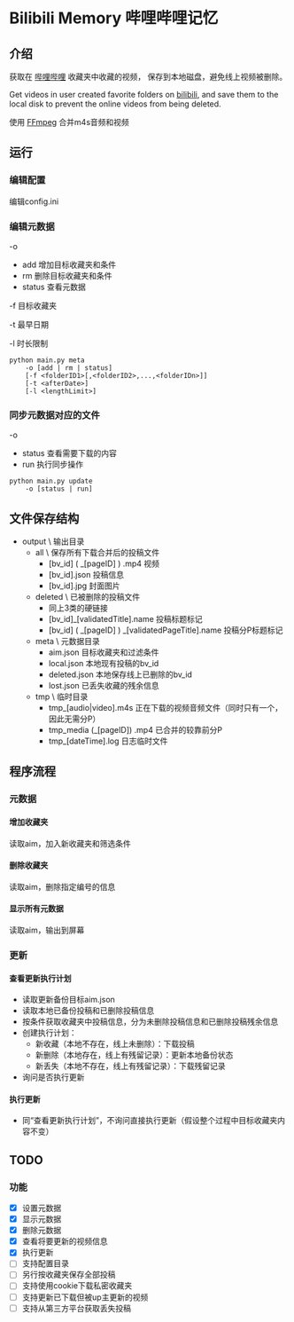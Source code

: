 # Bilibili Memory 哔哩哔哩记忆

## 介绍

获取在 [哔哩哔哩](https://www.bilibili.com/) 收藏夹中收藏的视频， 保存到本地磁盘，避免线上视频被删除。

Get videos in user created favorite folders on [bilibili](https://www.bilibili.com/), and save them to the local disk to
prevent the online videos from being deleted.

使用 [FFmpeg](http://ffmpeg.org/) 合并m4s音频和视频

## 运行

### 编辑配置

编辑config.ini

### 编辑元数据

-o

* add 增加目标收藏夹和条件
* rm 删除目标收藏夹和条件
* status 查看元数据

-f 目标收藏夹

-t 最早日期

-l 时长限制

```
python main.py meta
    -o [add | rm | status]
    [-f <folderID1>[,<folderID2>,...,<folderIDn>]]
    [-t <afterDate>]
    [-l <lengthLimit>]
```

### 同步元数据对应的文件

-o

* status 查看需要下载的内容
* run 执行同步操作

```
python main.py update
    -o [status | run]
```

## 文件保存结构

* output \ 输出目录
    * all \ 保存所有下载合并后的投稿文件
        * [bv_id] \( \_[pageID] \) .mp4 视频
        * [bv_id].json 投稿信息
        * [bv_id].jpg 封面图片
    * deleted \ 已被删除的投稿文件
        * 同上3类的硬链接
        * [bv_id]_[validatedTitle].name 投稿标题标记
        * [bv_id] \( \_[pageID] \) \_[validatedPageTitle].name 投稿分P标题标记
    * meta \ 元数据目录
        * aim.json 目标收藏夹和过滤条件
        * local.json 本地现有投稿的bv_id
        * deleted.json 本地保存线上已删除的bv_id
        * lost.json 已丢失收藏的残余信息
    * tmp \ 临时目录
        * tmp_[audio|video].m4s 正在下载的视频音频文件（同时只有一个，因此无需分P）
        * tmp_media \(_[pageID]\) .mp4 已合并的较靠前分P
        * tmp_[dateTime].log 日志临时文件

## 程序流程

### 元数据

#### 增加收藏夹

读取aim，加入新收藏夹和筛选条件

#### 删除收藏夹

读取aim，删除指定编号的信息

#### 显示所有元数据

读取aim，输出到屏幕

### 更新

#### 查看更新执行计划

* 读取更新备份目标aim.json
* 读取本地已备份投稿和已删除投稿信息
* 按条件获取收藏夹中投稿信息，分为未删除投稿信息和已删除投稿残余信息
* 创建执行计划：
  * 新收藏（本地不存在，线上未删除）：下载投稿
  * 新删除（本地存在，线上有残留记录）：更新本地备份状态
  * 新丢失（本地不存在，线上有残留记录）：下载残留记录
* 询问是否执行更新

#### 执行更新

* 同“查看更新执行计划”，不询问直接执行更新（假设整个过程中目标收藏夹内容不变）

## TODO

### 功能

- [x] 设置元数据
- [x] 显示元数据
- [x] 删除元数据
- [x] 查看将要更新的视频信息
- [x] 执行更新
- [ ] 支持配置目录
- [ ] 另行按收藏夹保存全部投稿
- [ ] 支持使用cookie下载私密收藏夹
- [ ] 支持更新已下载但被up主更新的视频
- [ ] 支持从第三方平台获取丢失投稿

